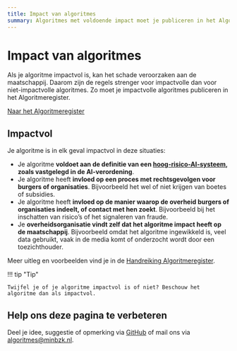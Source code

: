 ```yaml
---
title: Impact van algoritmes
summary: Algoritmes met voldoende impact moet je publiceren in het Algoritmeregister.
---
```


# Impact van algoritmes

Als je algoritme impactvol is, kan het schade veroorzaken aan de maatschappij. Daarom zijn de regels strenger voor impactvolle dan voor niet-impactvolle algoritmes. Zo moet je impactvolle algoritmes publiceren in het Algoritmeregister.

[Naar het Algoritmeregister](https://algoritmes.overheid.nl/nl)

## Impactvol
Je algoritme is in elk geval impactvol in deze situaties:

* Je algoritme **voldoet aan de definitie van een [hoog-risico-AI-systeem](../soorten-algoritmes-en-ai/risico-van-ai-systemen.md), zoals vastgelegd in de AI-verordening**.
* Je algoritme heeft **invloed op een proces met rechtsgevolgen voor burgers of organisaties**. Bijvoorbeeld het wel of niet krijgen van boetes of subsidies.
* Je algoritme heeft **invloed op de manier waarop de overheid burgers of organisaties indeelt, of contact met hen zoekt**. Bijvoorbeeld bij het inschatten van risico’s of het signaleren van fraude.
* Je **overheidsorganisatie vindt zelf dat het algoritme impact heeft op de maatschappij**. Bijvoorbeeld omdat het algoritme ingewikkeld is, veel data gebruikt, vaak in de media komt of onderzocht wordt door een toezichthouder.

Meer uitleg en voorbeelden vind je in de [Handreiking Algoritmeregister](https://aienalgoritmes.pleio.nl/wiki/view/19bb6e9e-7a97-43d5-bef3-b1d66e59f4ff/handreiking-algoritmeregister).

!!! tip "Tip"

    Twijfel je of je algoritme impactvol is of niet? Beschouw het algoritme dan als impactvol.

## Help ons deze pagina te verbeteren
Deel je idee, suggestie of opmerking via [GitHub](https://github.com/MinBZK/Algoritmekader) of mail ons via [algoritmes@minbzk.nl](mailto:algoritmes@minbzk.nl).
